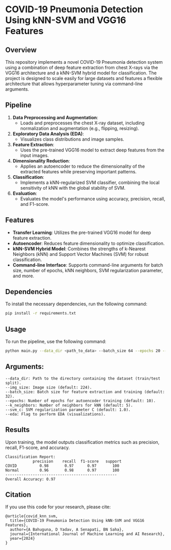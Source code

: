 # COVID-19 Pneumonia Detection Using kNN-SVM and VGG16 Features

## Overview
This repository implements a novel COVID-19 Pneumonia detection system using a combination of deep feature extraction from chest X-rays via the VGG16 architecture and a kNN-SVM hybrid model for classification. The project is designed to scale easily for large datasets and features a flexible architecture that allows hyperparameter tuning via command-line arguments.

## Pipeline
1. **Data Preprocessing and Augmentation**: 
   - Loads and preprocesses the chest X-ray dataset, including normalization and augmentation (e.g., flipping, resizing).
2. **Exploratory Data Analysis (EDA)**: 
   - Visualizes class distributions and image samples.
3. **Feature Extraction**: 
   - Uses the pre-trained VGG16 model to extract deep features from the input images.
4. **Dimensionality Reduction**: 
   - Applies an autoencoder to reduce the dimensionality of the extracted features while preserving important patterns.
5. **Classification**: 
   - Implements a kNN-regularized SVM classifier, combining the local sensitivity of kNN with the global stability of SVM.
6. **Evaluation**: 
   - Evaluates the model's performance using accuracy, precision, recall, and F1-score.

## Features
- **Transfer Learning**: Utilizes the pre-trained VGG16 model for deep feature extraction.
- **Autoencoder**: Reduces feature dimensionality to optimize classification.
- **kNN-SVM Hybrid Model**: Combines the strengths of k-Nearest Neighbors (kNN) and Support Vector Machines (SVM) for robust classification.
- **Command-line Interface**: Supports command-line arguments for batch size, number of epochs, kNN neighbors, SVM regularization parameter, and more.

## Dependencies
To install the necessary dependencies, run the following command:

```bash
pip install -r requirements.txt

```

## Usage
To run the pipeline, use the following command:

```bash
python main.py --data_dir <path_to_data> --batch_size 64 --epochs 20 --k_neighbors 7 --svm_c 0.5 --eda
```

## Arguments:

    --data_dir: Path to the directory containing the dataset (train/test split).
    --img_size: Image size (default: 224).
    --batch_size: Batch size for feature extraction and training (default: 32).
    --epochs: Number of epochs for autoencoder training (default: 10).
    --k_neighbors: Number of neighbors for kNN (default: 5).
    --svm_c: SVM regularization parameter C (default: 1.0).
    --eda: Flag to perform EDA (visualizations).

## Results

Upon training, the model outputs classification metrics such as precision, recall, F1-score, and accuracy.

    Classification Report:
                precision    recall  f1-score   support
    COVID          0.98       0.97      0.97       100
    Normal         0.96       0.98      0.97       100
    -------------------------------------------------
    Overall Accuracy: 0.97

## Citation
If you use this code for your research, please cite:

    @article{covid_knn_svm,
      title={COVID-19 Pneumonia Detection Using kNN-SVM and VGG16 Features},
      author={A Bahuguna, D Yadav, A Senapati, BN Saha},
      journal={International Journal of Machine Learning and AI Research},
      year={2024}
    }

    

